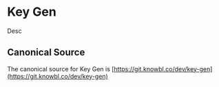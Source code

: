 # Key Gen

Desc

## Canonical Source

The canonical source for Key Gen is [https://git.knowbl.co/dev/key-gen](https://git.knowbl.co/dev/key-gen)